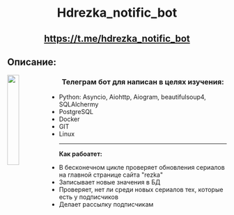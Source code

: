 <h1 align="center">Hdrezka_notific_bot</h1>

<h2 align="center"><a  href="https://t.me/hdrezka_notific_bot">https://t.me/hdrezka_notific_bot</a></h2>
<h2 align="center">

## Описание:
<p>
  <img align=left src="https://github.com/ivankin-ai/hdrezka_notific_bot/blob/master/video_2021-08-13_12-15-46.gif" width="23%">
</p>

  <h3 align=center>Телеграм бот для написан в целях изучения:</h3>
  <ul>
     <li>Python: Asyncio, Aiohttp, Aiogram, beautifulsoup4, SQLAlchermy</li>
     <li>PostgreSQL</li>
     <li>Docker</li>
     <li>GIT</li>
     <li>Linux</li>
   </ul>

****
**Как рабоатет:**
- В бесконечном цикле проверяет обновления сериалов на главной странице сайта "rezka" 
- Записывает новые значения в БД
- Проверяет, нет ли среди новых сериалов тех, которые есть у подписчиков
- Делает рассылку подписчикам 






